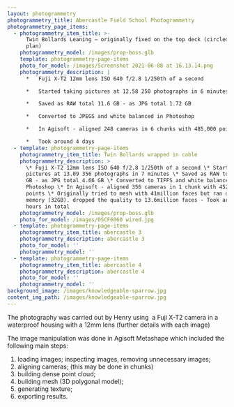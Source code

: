 ```yaml
---
layout: photogrammetry
photogrammetry_title: Abercastle Field School Photogrammetry
photogrammetry_page_items:
  - photogrammetry_item_title: >-
      Twin Bollards Leaning – originally fixed on the top deck (circled blue on
      plan)
    photogrammetry_model: /images/prop-boss.glb
    template: photogrammetry-page-items
    photo_for_model: /images/Screenshot 2021-06-08 at 16.13.14.png
    photogrammetry_description: |
      *   Fuji X-T2 12mm lens ISO 640 f/2.8 1/250th of a second

      *   Started taking pictures at 12.58 250 photographs in 6 minutes

      *   Saved as RAW total 11.6 GB - as JPG total 1.72 GB

      *   Converted to JPEGS and white balanced in Photoshop

      *   In Agisoft - aligned 248 cameras in 6 chunks with 485,000 points

      *   Took around 4 days
  - template: photogrammetry-page-items
    photogrammetry_item_title: Twin Bollards wrapped in cable
    photogrammetry_description: >
      \* Fuji X-T2 12mm lens ISO 640 f/2.8 1/250th of a second \* Started taking
      pictures at 13.09 356 photographs in 7 minutes \* Saved as RAW total 16.7
      GB - as JPG total 4.66 GB \* Converted to TIFFS and white balanced in
      Photoshop \* In Agisoft - aligned 356 cameras in 1 chunk with 452,000
      points \* Originally tried to mesh with 41million faces but ran out of
      memory (32GB). dropped the quality to 13.6million faces - Took around 22
      hours in total
    photogrammetry_model: /images/prop-boss.glb
    photo_for_model: /images/DSCF6060 wired.jpg
  - template: photogrammetry-page-items
    photogrammetry_item_title: abercastle 3
    photogrammetry_description: abercastle 3
    photo_for_model: ''
    photogrammetry_model: ''
  - template: photogrammetry-page-items
    photogrammetry_item_title: abercastle 4
    photogrammetry_description: abercastle 4
    photo_for_model: ''
    photogrammetry_model: ''
background_image: /images/knowledgeable-sparrow.jpg
content_img_path: /images/knowledgeable-sparrow.jpg
---
```

The photography was carried out by Henry using  a Fuji X-T2 camera in a waterproof housing with a 12mm lens (further details with each image)

The image manipulation was done in Agisoft Metashape which included the following main steps:

1.  loading images; inspecting images, removing unnecessary images;
2.  aligning cameras; (this may be done in chunks)
3.  building dense point cloud;
4.  building mesh (3D polygonal model);
5.  generating texture;
6.  exporting results.
